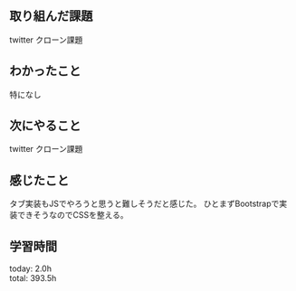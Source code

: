 ## 取り組んだ課題
 twitter クローン課題
## わかったこと
 特になし
## 次にやること
 twitter クローン課題
## 感じたこと
 タブ実装もJSでやろうと思うと難しそうだと感じた。
 ひとまずBootstrapで実装できそうなのでCSSを整える。
## 学習時間
today: 2.0h   
total: 393.5h